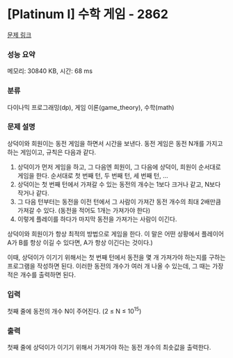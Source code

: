 # [Platinum I] 수학 게임 - 2862 

[문제 링크](https://www.acmicpc.net/problem/2862) 

### 성능 요약

메모리: 30840 KB, 시간: 68 ms

### 분류

다이나믹 프로그래밍(dp), 게임 이론(game_theory), 수학(math)

### 문제 설명

<p>상덕이와 희원이는 동전 게임을 하면서 시간을 보낸다. 동전 게임은 동전 N개를 가지고 하는 게임이고, 규칙은 다음과 같다.</p>

<ol>
	<li>상덕이가 먼저 게임을 하고, 그 다음엔 희원이, 그 다음에 상덕이, 희원이 순서대로 게임을 한다. 순서대로 첫 번째 턴, 두 번째 턴, 세 번째 턴, ...</li>
	<li>상덕이는 첫 번째 턴에서 가져갈 수 있는 동전의 개수는 1보다 크거나 같고, N보다 작거나 같다.</li>
	<li>그 다음 턴부터는 동전을 이전 턴에서 그 사람이 가져간 동전 개수의 최대 2배만큼 가져갈 수 있다. (동전을 적어도 1개는 가져가야 한다)</li>
	<li>이렇게 플레이를 하다가 마지막 동전을 가져가는 사람이 이긴다.</li>
</ol>

<p>상덕이와 희원이가 항상 최적의 방법으로 게임을 한다. 이 말은 어떤 상황에서 플레이어 A가 B를 항상 이길 수 있다면, A가 항상 이긴다는 것이다.)</p>

<p>이때, 상덕이가 이기기 위해서는 첫 번째 턴에서 동전을 몇 개 가져가야 하는지를 구하는 프로그램을 작성하면 된다. 이러한 동전의 개수가 여러 개 나올 수 있는데, 그 때는 가장 적은 개수를 출력하면 된다.</p>

### 입력 

 <p>첫째 줄에 동전의 개수 N이 주어진다. (2 ≤ N ≤ 10<sup>15</sup>)</p>

### 출력 

 <p>첫째 줄에 상덕이가 이기기 위해서 가져가야 하는 동전 개수의 최솟값을 출력한다.</p>

